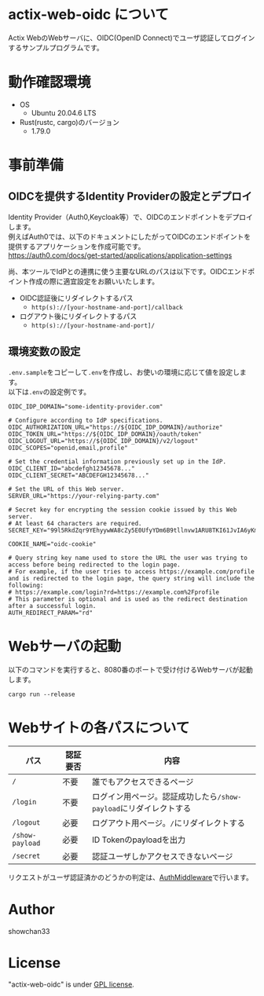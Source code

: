 # actix-web-oidc について

Actix WebのWebサーバに、OIDC(OpenID Connect)でユーザ認証してログインするサンプルプログラムです。

# 動作確認環境

* OS
    * Ubuntu 20.04.6 LTS
* Rust(rustc, cargo)のバージョン
    * 1.79.0

# 事前準備

## OIDCを提供するIdentity Providerの設定とデプロイ

Identity Provider（Auth0,Keycloak等）で、OIDCのエンドポイントをデプロイします。<br>
例えばAuth0では、以下のドキュメントにしたがってOIDCのエンドポイントを提供するアプリケーションを作成可能です。<br>
https://auth0.com/docs/get-started/applications/application-settings

尚、本ツールでIdPとの連携に使う主要なURLのパスは以下です。OIDCエンドポイント作成の際に適宜設定をお願いいたします。
* OIDC認証後にリダイレクトするパス
    * ``http(s)://[your-hostname-and-port]/callback``
* ログアウト後にリダイレクトするパス
    * ``http(s)://[your-hostname-and-port]/``

## 環境変数の設定

``.env.sample``をコピーして``.env``を作成し、お使いの環境に応じて値を設定します。<br>
以下は``.env``の設定例です。

```sh:.env
OIDC_IDP_DOMAIN="some-identity-provider.com"

# Configure according to IdP specifications.
OIDC_AUTHORIZATION_URL="https://${OIDC_IDP_DOMAIN}/authorize"
OIDC_TOKEN_URL="https://${OIDC_IDP_DOMAIN}/oauth/token"
OIDC_LOGOUT_URL="https://${OIDC_IDP_DOMAIN}/v2/logout"
OIDC_SCOPES="openid,email,profile"

# Set the credential information previously set up in the IdP.
OIDC_CLIENT_ID="abcdefgh12345678..."
OIDC_CLIENT_SECRET="ABCDEFGH12345678..."

# Set the URL of this Web server.
SERVER_URL="https://your-relying-party.com"

# Secret key for encrypting the session cookie issued by this Web server.
# At least 64 characters are required.
SECRET_KEY="99l5RkdZqr9YEhyywWA8cZy5E0UfyYDm6B9tllnvw1ARU8TKI61JvIA6yKmJRwHzgdLfZwLK"

COOKIE_NAME="oidc-cookie"

# Query string key name used to store the URL the user was trying to access before being redirected to the login page.
# For example, if the user tries to access https://example.com/profile and is redirected to the login page, the query string will include the following:
# https://example.com/login?rd=https://example.com%2Fprofile
# This parameter is optional and is used as the redirect destination after a successful login.
AUTH_REDIRECT_PARAM="rd"
```

# Webサーバの起動

以下のコマンドを実行すると、8080番のポートで受け付けるWebサーバが起動します。

```
cargo run --release
```

# Webサイトの各パスについて

| パス | 認証要否 | 内容 |
| --- | --- | --- |
| ``/`` | 不要 | 誰でもアクセスできるページ |
| ``/login`` | 不要 | ログイン用ページ。認証成功したら``/show-payload``にリダイレクトする |
| ``/logout`` | 必要 | ログアウト用ページ。``/``にリダイレクトする |
| ``/show-payload`` | 必要 | ID Tokenのpayloadを出力 |
| ``/secret`` | 必要 | 認証ユーザしかアクセスできないページ |

リクエストがユーザ認証済かのどうかの判定は、[AuthMiddleware](src/auth_middleware.rs)で行います。

# Author
 
showchan33

# License
"actix-web-oidc" is under [GPL license](https://www.gnu.org/licenses/licenses.en.html).
